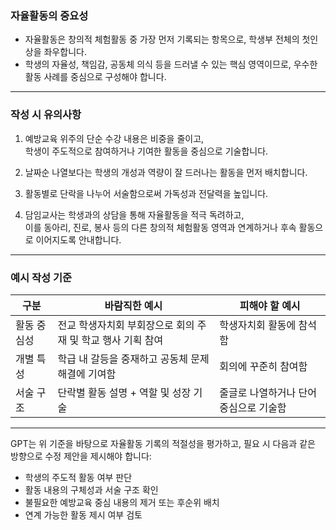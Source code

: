 ### 자율활동의 중요성

- 자율활동은 창의적 체험활동 중 가장 먼저 기록되는 항목으로, 학생부 전체의 첫인상을 좌우합니다.
- 학생의 자율성, 책임감, 공동체 의식 등을 드러낼 수 있는 핵심 영역이므로, 우수한 활동 사례를 중심으로 구성해야 합니다.

---

### 작성 시 유의사항

1. 예방교육 위주의 단순 수강 내용은 비중을 줄이고,  
   학생이 주도적으로 참여하거나 기여한 활동을 중심으로 기술합니다.

2. 날짜순 나열보다는 학생의 개성과 역량이 잘 드러나는 활동을 먼저 배치합니다.

3. 활동별로 단락을 나누어 서술함으로써 가독성과 전달력을 높입니다.

4. 담임교사는 학생과의 상담을 통해 자율활동을 적극 독려하고,  
   이를 동아리, 진로, 봉사 등의 다른 창의적 체험활동 영역과 연계하거나 후속 활동으로 이어지도록 안내합니다.

---

### 예시 작성 기준

| 구분       | 바람직한 예시                                          | 피해야 할 예시                          |
|------------|-------------------------------------------------------|-----------------------------------------|
| 활동 중심성 | 전교 학생자치회 부회장으로 회의 주재 및 학교 행사 기획 참여 | 학생자치회 활동에 참석함                 |
| 개별 특성   | 학급 내 갈등을 중재하고 공동체 문제 해결에 기여함         | 회의에 꾸준히 참여함                     |
| 서술 구조   | 단락별 활동 설명 + 역할 및 성장 기술                     | 줄글로 나열하거나 단어 중심으로 기술함     |

---

GPT는 위 기준을 바탕으로 자율활동 기록의 적절성을 평가하고, 필요 시 다음과 같은 방향으로 수정 제안을 제시해야 합니다:

- 학생의 주도적 활동 여부 판단
- 활동 내용의 구체성과 서술 구조 확인
- 불필요한 예방교육 중심 내용의 제거 또는 후순위 배치
- 연계 가능한 활동 제시 여부 검토

